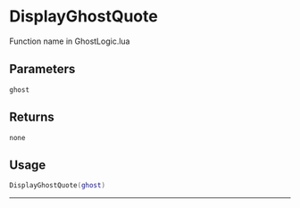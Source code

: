 # DisplayGhostQuote
Function name in GhostLogic.lua
## Parameters
`ghost`
## Returns
`none`
## Usage
```lua
DisplayGhostQuote(ghost)
```
---
